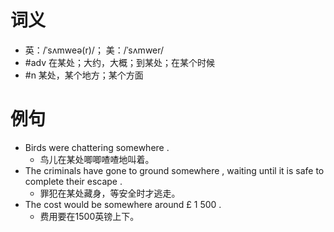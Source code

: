 # 词义
- 英：/ˈsʌmweə(r)/； 美：/ˈsʌmwer/
- #adv 在某处；大约，大概；到某处；在某个时候
- #n 某处，某个地方；某个方面
# 例句
- Birds were chattering somewhere .
	- 鸟儿在某处唧唧喳喳地叫着。
- The criminals have gone to ground somewhere , waiting until it is safe to complete their escape .
	- 罪犯在某处藏身，等安全时才逃走。
- The cost would be somewhere around £ 1 500 .
	- 费用要在1500英镑上下。
